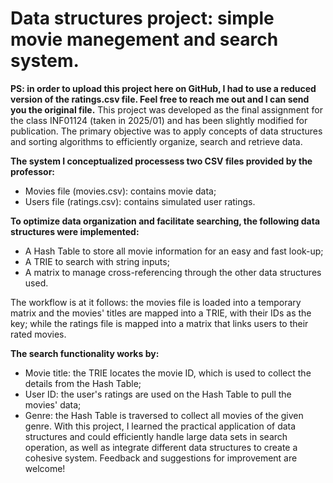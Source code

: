 # **Data structures project: simple movie manegement and search system.**
**PS: in order to upload this project here on GitHub, I had to use a reduced version of the ratings.csv file. Feel free to reach me out and I can send you the original file.**
This project was developed as the final assignment for the class INF01124 (taken in 2025/01) and has been slightly modified for publication. The primary objective was to apply concepts of data structures and sorting algorithms to efficiently organize, search and retrieve data.

**The system I conceptualized processess two CSV files provided by the professor:**
- Movies file (movies.csv): contains movie data;
- Users file (ratings.csv): contains simulated user ratings.

**To optimize data organization and facilitate searching, the following data structures were implemented:**
- A Hash Table to store all movie information for an easy and fast look-up;
- A TRIE to search with string inputs;
- A matrix to manage cross-referencing through the other data structures used.

The workflow is at it follows: the movies file is loaded into a temporary matrix and the movies' titles are mapped into a TRIE, with their IDs as the key; while the ratings file is mapped into a matrix that links users to their rated movies. 

**The search functionality works by:**
- Movie title: the TRIE locates the movie ID, which is used to collect the details from the Hash Table;
- User ID: the user's ratings are used on the Hash Table to pull the movies' data;
- Genre: the Hash Table is traversed to collect all movies of the given genre.
With this project, I learned the practical application of data structures and could efficiently handle large data sets in search operation, as well as integrate different data structures to create a cohesive system. Feedback and suggestions for improvement are welcome!
  
